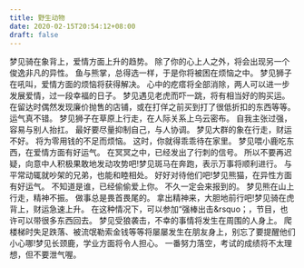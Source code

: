 ```yaml
---
title: 野生动物
date: 2020-02-15T20:54:12+08:00
draft: false
---
```


梦见骑在象背上，爱情方面上升的趋势。
除了你的心上人之外，将会出现另一个俊逸非凡的异性。
鱼与熊掌，总得选一样，于是你将被困在烦恼之中。
梦见狮子在吼叫，爱情方面的烦恼将获得解决。
心中的疙瘩将全部消除，两人可以进一步发展爱情，过一段幸福的日子。
梦见遇见老虎而吓一跳，将有相当好的购买运。
在留达时偶然发现廉价抛售的店铺，或在打佯之前买到打了很低折扣的东西等等。
运气真不错。
梦见狮子在草原上行走，在人际关系上乌云密布。
自我主张过强，容易与别人抬扛。
最好要尽量抑制自己，与人协调。
梦见大群的象在行走，财运不好。
将为零用钱的不足而烦恼。
这时，你就得乖乖待在家里。
梦见喂小鹿吃东西，在爱情方面有好运气。
在冥冥之中，已经发出了行刺的信号。
所以不要再迟疑，向意中人积极果敢地发动攻势吧!梦见斑马在奔跑，表示万事将顺利进行。
与平常动辄就吵架的兄弟，也能和睦相处。
好好对待他们吧!梦见熊猫，在异性方面有好运气。
不知道是谁，已经偷偷爱上你。
不久一定会来报到的。
梦见熊在山上行走，精神不振。
做事总是畏首畏尾的。
拿出精神来，大胆地前行吧!梦见骑在虎背上，财运急速上升。
在这种情况下，可以参加“强棒出击&rsquo；，节目，也许可以带很多东西回去。
梦见受狼袭击，不幸的事情将发生在周围的人身上。
爬楼梯时失足跌落、被流氓勒索金钱等等将屡屡发生在朋友身上，别忘了要提醒他们小心哪!梦见长颈鹿，学业方面将令人担心。
一番努力落空，考试的成绩将不太理想，但不要泄气喔。
